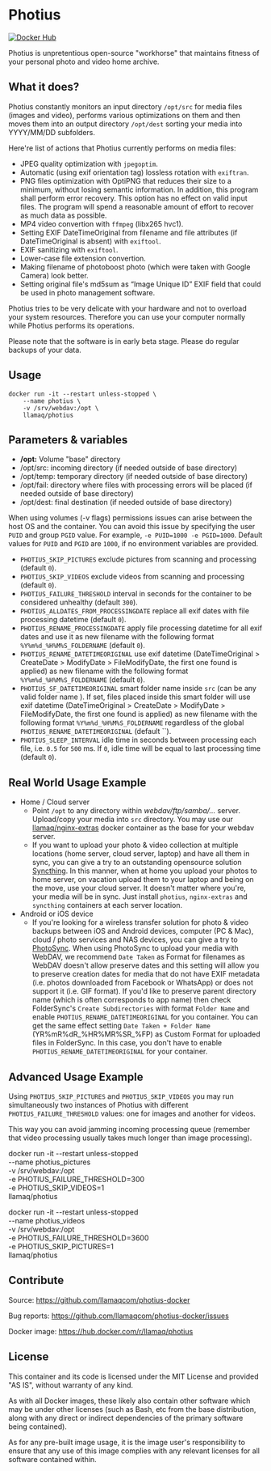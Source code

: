 # Photius

[![Docker Hub](https://img.shields.io/docker/pulls/llamaq/photius)][Docker Hub]

[Docker Hub]:      https://hub.docker.com/r/llamaq/photius

Photius is unpretentious open-source "workhorse" that maintains fitness of your personal photo and video home archive.

## What it does?

Photius constantly monitors an input directory `/opt/src` for media files (images and video), performs various optimizations on them and then moves them into an output directory `/opt/dest` sorting your media into YYYY/MM/DD subfolders.

Here're list of actions that Photius currently performs on media files:

- JPEG quality optimization with `jpegoptim`.
- Automatic (using exif orientation tag) lossless rotation with `exiftran`.
- PNG files optimization with OptiPNG that reduces their size to a minimum, without losing semantic information. In addition, this program shall perform error recovery. This option has no effect on valid input files. The  program will spend a reasonable amount of effort to recover as much data as possible.
- MP4 video convertion with `ffmpeg` (libx265 hvc1).
- Setting EXIF DateTimeOriginal from filename and file attributes (if DateTimeOriginal is absent) with `exiftool`.
- EXIF sanitizing with `exiftool`.
- Lower-case file extension convertion.
- Making filename of photoboost photo (which were taken with Google Camera) look better.
- Setting original file's md5sum as “Image Unique ID” EXIF field that could be used in photo management software.

Photius tries to be very delicate with your hardware and not to overload your system resources. Therefore you can use your computer normally while Photius performs its operations.

Please note that the software is in early beta stage. Please do regular backups of your data.

## Usage

```
docker run -it --restart unless-stopped \
    --name photius \
    -v /srv/webdav:/opt \
    llamaq/photius

```

## Parameters & variables

- **/opt:** Volume "base" directory
- /opt/src: incoming directory (if needed outside of base directory)
- /opt/temp: temporary directory (if needed outside of base directory)
- /opt/fail: directory where files with processing errors will be placed (if needed outside of base directory)
- /opt/dest: final destination (if needed outside of base directory)

When using volumes (-v flags) permissions issues can arise between the host OS and the container. You can avoid this issue by specifying the user `PUID` and group `PGID` value. For example, `-e PUID=1000 -e PGID=1000`. Default values for `PUID` and `PGID` are `1000`, if no environment variables are provided.

- `PHOTIUS_SKIP_PICTURES` exclude pictures from scanning and processing (default `0`).
- `PHOTIUS_SKIP_VIDEOS` exclude videos from scanning and processing (default `0`).
- `PHOTIUS_FAILURE_THRESHOLD` interval in seconds for the container to be considered unhealthy (default `300`).
- `PHOTIUS_ALLDATES_FROM_PROCESSINGDATE` replace all exif dates with file processing datetime (default `0`).
- `PHOTIUS_RENAME_PROCESSINGDATE` apply file processing datetime for all exif dates and use it as new filename with the following format `%Y%m%d_%H%M%S_FOLDERNAME` (default `0`).
- `PHOTIUS_RENAME_DATETIMEORIGINAL` use exif datetime (DateTimeOriginal > CreateDate > ModifyDate > FileModifyDate, the first one found is applied) as new filename with the following format `%Y%m%d_%H%M%S_FOLDERNAME` (default `0`).
- `PHOTIUS_SF_DATETIMEORIGINAL` smart folder name inside `src` (can be any valid folder name ). If set, files placed inside this smart folder will use exif datetime (DateTimeOriginal > CreateDate > ModifyDate > FileModifyDate, the first one found is applied) as new filename with the following format `%Y%m%d_%H%M%S_FOLDERNAME` regardless of the global `PHOTIUS_RENAME_DATETIMEORIGINAL` (default ``).
- `PHOTIUS_SLEEP_INTERVAL` idle time in seconds between processing each file, i.e. `0.5` for `500` ms. If `0`, idle time will be equal to last processing time (default `0`).

## Real World Usage Example

- Home / Cloud server
  - Point `/opt` to any directory within *webdav/ftp/samba/...* server. Upload/copy your media into `src` directory. You may use our [llamaq/nginx-extras](https://hub.docker.com/r/llamaq/nginx-extras) docker container as the base for your webdav server.
  - If you want to upload your photo & video collection at multiple locations (home server, cloud server, laptop) and have all them in sync, you can give a try to an outstanding opensource solution [Syncthing](https://syncthing.net/). In this manner, when at home you upload your photos to home server, on vacation upload them to your laptop and being on the move, use your cloud server. It doesn't matter where you're, your media will be in sync. Just install `photius`, `nginx-extras` and `syncthing` containers at each server location.
- Android or iOS device
  - If you're looking for a wireless transfer solution for photo & video backups between iOS and Android devices, computer (PC & Mac), cloud / photo services and NAS devices, you can give a try to [PhotoSync](https://www.photosync-app.com). When using PhotoSync to upload your media with WebDAV, we recommend `Date Taken` as Format for filenames as WebDAV doesn't allow preserve dates and this setting will allow you to preserve creation dates for media that do not have EXIF metadata (i.e. photos downloaded from Facebook or WhatsApp) or does not support it (i.e. GIF format). If you'd like to preserve parent directory name (which is often corresponds to app name) then check FolderSync's `Create Subdirectories` with format `Folder Name` and enable `PHOTIUS_RENAME_DATETIMEORIGINAL` for you container. You can get the same effect setting `Date Taken + Folder Name` (YR%mR%dR_%HR%MR%SR_%FP) as Custom Format for uploaded files in FolderSync. In this case, you don't have to enable `PHOTIUS_RENAME_DATETIMEORIGINAL` for your container.

## Advanced Usage Example

Using `PHOTIUS_SKIP_PICTURES` and `PHOTIUS_SKIP_VIDEOS` you may run simultaneously
two instances of Photius with different `PHOTIUS_FAILURE_THRESHOLD` values:
one for images and another for videos.

This way you can avoid jamming incoming processing queue (remember that video
processing usually takes much longer than image processing).

docker run -it --restart unless-stopped \
    --name photius_pictures \
    -v /srv/webdav:/opt \
    -e PHOTIUS_FAILURE_THRESHOLD=300 \
    -e PHOTIUS_SKIP_VIDEOS=1 \
    llamaq/photius

docker run -it --restart unless-stopped \
    --name photius_videos \
    -v /srv/webdav:/opt \
    -e PHOTIUS_FAILURE_THRESHOLD=3600 \
    -e PHOTIUS_SKIP_PICTURES=1 \
    llamaq/photius

## Contribute

Source: https://github.com/llamaqcom/photius-docker

Bug reports: https://github.com/llamaqcom/photius-docker/issues

Docker image: https://hub.docker.com/r/llamaq/photius

## License

This container and its code is licensed under the MIT License and provided "AS IS", without warranty of any kind.

As with all Docker images, these likely also contain other software which may be under other licenses (such as Bash, etc from the base distribution, along with any direct or indirect dependencies of the primary software being contained).

As for any pre-built image usage, it is the image user's responsibility to ensure that any use of this image complies with any relevant licenses for all software contained within.
